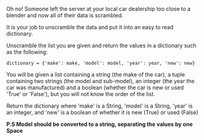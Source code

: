 Oh no! Someone left the server at your local car dealership too close to a blender and now all of their data is scrambled.

It is your job to unscramble the data and put it into an easy to read dictionary.

Unscramble the list you are given and return the values in a dictionary such as the following:
```
dictionary = {'make': make, 'model': model, 'year': year, 'new': new}
```

You will be given a list containing a string (the make of the car), a tuple containing two strings (the model and sub-model), an integer (the year the car was manufactured) and a boolean (whether the car is new or used 'True' or 'False'), but you will not know the order of the list.

Return the dictionary where 'make' is a String, 'model' is a String, 'year' is an integer, and 'new' is a boolean of whether it is new (True) or used (False)

**P.S Model should be converted to a string, separating the values by one Space**